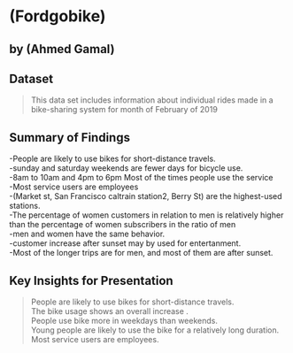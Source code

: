 # (Fordgobike)
## by (Ahmed Gamal)


## Dataset

> This data set includes information about individual rides made in a bike-sharing system for month of February of 2019


## Summary of Findings

-People are likely to use bikes for short-distance travels.<br>
-sunday and saturday weekends are fewer days for bicycle use.<br>
-8am to 10am and 4pm to 6pm Most of the times people use the service<br>
-Most service users are employees<br>
-(Market st, San Francisco caltrain station2, Berry St) are the highest-used stations.<br>
-The percentage of women customers in relation to men is relatively higher than the percentage of women subscribers in the ratio of men<br>
-men and women have the same behavior.<br>
-customer increase after sunset may by used for entertanment.<br>
-Most of the longer trips are for men, and most of them are after sunset.


## Key Insights for Presentation

> People are likely to use bikes for short-distance travels.<br>
The bike usage shows an overall increase .<br>
People use bike more in weekdays than weekends.<br>
Young people are likely to use the bike for a relatively long duration.<br>
Most service users are employees.